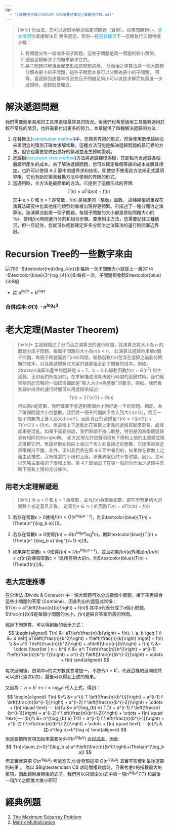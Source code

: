 ```yaml
---
Up:
  - "[演算法目錄](04%20-%20演算法筆記/演算法目錄.md)"
---
```

>[!info]
>分治法，您可以遞歸地解決給定的問題（實例）。如果問題夠小，<font color="#00b0f0">基本情況</font>你直接解決它
無需遞迴。否則—在<font color="#00b0f0">遞歸情況</font>下—您將執行三個特徵步驟：
>1. 將問題分為一個或多個子問題，這些子問題是同一問題的較小實例。
>2. 透過遞歸解決子問題來解決它們。
>3. 將子問題的解組合起來形成原問題的解。
分而治之演算法將一個大問題分解為更小的子問題，這些子問題本身可以分解為更小的子問題，
等等。當遞歸到達基本情況並且子問題足夠小可以直接求解而無需進一步遞歸時，遞歸就會觸底。
# 解決遞迴問題
我們需要簡單易用的工具來處理最常見的情況。但我們也希望通用工具能夠適用於較不常見的情況，也許需要付出更多的努力。本章提供了四種解決遞歸的方法：
1. 在替換法(<font color="#00b0f0">substitution method</font>)中，您猜測界限的形式，然後使用數學歸納法來證明您的猜測正確並求解常數。這種方法可能是解決遞歸問題的最可靠的方法，但它也需要您做出良好的猜測並產生歸納證明。
2. 遞歸樹(<font color="#00b0f0">recursion-tree method</font>)方法將遞歸建模為樹，其節點代表遞歸各個層級所產生的成本。為了解決遞歸問題，您可以確定每個等級的成本並將其相加，也許可以使用 A.2 節中的邊界求和技術。即使您不使用此方法來正式證明界限，它也有助於猜測替換方法中使用的界限的形式。
3. 當適用時，主方法是最簡單的方法。它提供了這個形式的界限:
$$T(n)=aT(b/n)+f(n)$$
其中 a > 0 和 b > 1 是常數，f(n) 是給定的「驅動」函數。
這種類型的重複在演算法研究中比其他任何類型的重複出現得更頻繁。它描述了一種分而治之演算法，該演算法創建一個子問題，每個子問題的大小都是原始問題大小的$1/b$，使用$f(n)$時間進行分割和組合步驟。要應用主方法，您需要記住三種情況，但一旦記住，您就可以輕鬆確定許多分而治之演算法的運行時間漸近界限。
# Recursion Tree的一些數字來由
![700](Pasted%20image%2020240824094012.png)
-$\textcolor{red}{log_4{n}}$:每拆一次子問題大小就是上一層的$1/4$
-$\textcolor{blue}{3^{log_{4}n}}$:每拆一次，子問題都會翻$\textcolor{blue}{3}$倍
- 註:$a^{log b}=b^{log a}$
### 合併成本:$\Theta(1) \ \cdot n^{log_{4}3}$  
# 老大定理(Master Theorem)
>[!info]+
>主遞歸描述了分而治之演算法的運行時間，該演算法將大小為 n 的問題分成子問題，每個子問題的大小為$n/b<n$。
此演算法遞歸地求解$a$個子問題，每個子問題需要$T(n/b)$時間。驅動函數$f(n)$包含在遞歸之前劃分問題的成本，以及將遞歸解決方案的結果組合到子問題的成本。例如，$Strassen$演算法產生的遞歸是 a = 7、b = 2 和驅動函數$f(n)=\Theta(n^2)$ 的主遞歸。正如我們所提到的，在求解描述演算法運行時間的遞歸式時，我們經常傾向於忽略的一個技術細節是"輸入大小$n$為整數"的要求。例如，我們看到歸併排序的運行時間可以用遞歸來描述:
$$T(n)=2T(n/2)+\Theta(n)$$
但如果$n$是奇數，我們確實不會遇到兩個大小剛好是一半的問題。相反，為了確保問題大小為整數，我們將一個子問題向下舍入到大小$\lfloor{n/2}\rfloor$，將另一個子問題向上舍入到大小$\lceil{n/2}\rceil$，因此真正的遞歸是$T(n)=T(\lfloor{n/2}\rfloor)+T(\lceil{n/2}\rceil)+\Theta(n)$。但這種上下遞推比在實數上定義的遞推寫起來更長、處理起來更混亂。如果不需要的話，我們寧願不擔心取整，特別是因為兩個遞歸具有相同的$\Theta(n\ lgn)$解。
老大定理允許您聲明沒有下限和上限的主遞歸並隱式推斷它們。無論參數如何向上或向下舍入到最接近的整數，它提供的漸近界限保持不變。此外，正如我們將在第 4.6 節中看到的，如果你在實數上定義主遞推式，沒有隱含的下限和上限，漸進界限仍然不會改變。因此，您可以忽略主重複的下限和上限。第 4.7 節給出了在更一般的分而治之遞歸中忽略下限和上限的充分條件。
## 用老大定理解遞迴
>[!info]
>令 a > 0 和 b > 1 為常數，並令$f(n)$為驅動函數，即在所有足夠大的實數上被定義且非負。
>定義在$n \in \mathbb{N}$上的函數$T(n)=aT(n/b)+f(n)$
1. 若存在常數$\epsilon > 0$使得$f(n) = O(n^{\log_b a - \epsilon})$，則$\textcolor{blue}{T(n) = \Theta(n^{\log_b a})}$。

2. 若存在常數$k \geq 0$使得$f(n) = \Theta(n^{\log_b a} \log^k n)$，則$\textcolor{blue}{T(n) = \Theta(n^ {\log_b a} \log^{k+1} n)}$。

3. 如果存在常數$\epsilon > 0$使得$f(n) = \Omega(n^{\log_b a + \epsilon})$，並且如果$f(n)$另外滿足$a f (n/b ) \leq c f(n)$對某個常數$c < 1$且所有夠大的$n$，則$\textcolor{blue}{T(n) = \Theta(f(n))}$。
## 老大定理推導
在分治法 (Divide & Conquer) 中一個大問題可以分成數個小問題，接下來再結合這些小問題的答案 (Combine)，因此列出的遞迴式常像：  
$T(n) = aT\left(\frac{n}{b}\right) + f(n)$
其中$a$代表分成了$a$個小問題，$\frac{n}{b}$是每個小問題的大小，$f(n)$是結合答案所需的時間。

經過下列運算，可以得到新的表示方式：
$$
\begin{aligned}
T(n) &= aT\left(\frac{n}{b}\right) + f(n); \, a, b \geq 1 \\
     &= a \left[ aT\left(\frac{n}{b^2}\right) + f\left(\frac{n}{b}\right) \right] + f(n) \\
     &= a^2 T\left(\frac{n}{b^2}\right) + af\left(\frac{n}{b}\right) + f(n) \\
     &= \cdots (\text{let } n = b^i) \\
     &= a^i T\left(\frac{n}{b^i}\right) + a^{i-1} f\left(\frac{n}{b^{i-1}}\right) + a^{i-2} f\left(\frac{n}{b^{i-2}}\right) + \cdots + f(n)
\end{aligned}
$$

每次展開後，首項中$a$的次方數就會增加一，不妨令$n = b^i$，代表這樣的展開總共可以進行幾次$(i \text{次})$，最後可以得到上述的結果。

又因為：
$n = b^i \leftrightarrow i = \log_b n$
代入上式，得到：
$$
\begin{aligned}
T(n) &=\\
&= a^{i} T \left(\frac{n}{b^{i}}\right) + a^{i-1} f \left(\frac{n}{b^{i-1}}\right) + a^{i-2} f \left(\frac{n}{b^{i-2}}\right) + \cdots + f(n) \quad \text{--- (a)}\\
&= a^{\log_{b} n} T(1) + a^{i-1} f \left(\frac{n}{b^{i-1}}\right) + a^{i-2} f \left(\frac{n}{b^{i-2}}\right) + \cdots + f(n) \quad \text{--- (b)}\\
&= n^{\log_{b} a} T(1) + a^{i-1} f \left(\frac{n}{b^{i-1}}\right) + a^{i-2} f \left(\frac{n}{b^{i-2}}\right) + \cdots + f(n) \quad \text{--- (c)}\\
&註:a^{log b}=b^{log a}
\end{aligned}
$$
但是要把所有項加起來需要另外$\Theta (n^{\log_b a})$ [合併成本](#合併成本%20$%20Theta(1)%20cdot%20n%20{log_{4}3}$)，因此:
$$
T(n)=\sum_{i=0}^{\log_b a} a^if\left(\frac{n}{b^i}\right)+\Theta(n^{\log_b a})
$$
但其實就算把 $\Theta(n^{log_b a})$ 考量進去,你會發現這項 $\Theta(n^{log_b a})$ 其實不影響到最後運算的結果 。
為以 $Big\textemdash O$ 求時間複雜度時，只需考慮$n$的指數最大的那項，因此觀察展開後的式子，我們可以只關注$(c)$式中第一項$n^{\log_b a}T(1)$ 和最後一項$f(n)$之間誰大誰小即可
# 經典例題
1. [The Maximum Subarray Problem](04%20-%20演算法筆記/The%20Maximum%20Subarray%20Problem.md)
2. [Matrix Multiplication](04%20-%20演算法筆記/Matrix%20Multiplication.md)